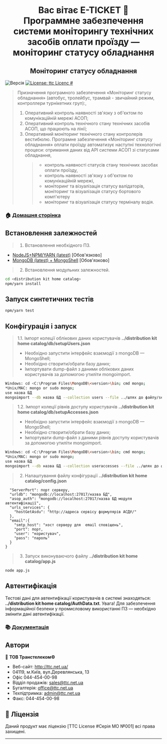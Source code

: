 <h1 align="center">Вас вітає E-TICKET 👋<br>Программне забезпечення системи моніторингу технічних засобів оплати проїзду — моніторинг статусу обладнання</h1>
<h2 align="center">Моніторинг статусу обладнання</h2>
<p>
  <img alt="Версія" src="https://img.shields.io/badge/version-0.95-blue.svg?cacheSeconds=2592000" />
  <a href="-" target="_blank">
    <img alt="License: ttc Licenc #" src="https://img.shields.io/badge/License-ttc Licenc #-yellow.svg" />
  </a>
</p>

> Призначення програмного забезпечення «Моніторинг статусу обладнання» (автобус, тролейбус, трамвай - звичайний режим, контроллери турнікетних груп):,
>
> 1. Оперативний контроль наявності зв'язку з об'єктом по комунікаційній мережі АСОП;
> 2. Оперативний контроль технічного стану технічних засобів АСОП, що працюють на лінії;
> 3. Оперативний моніторинг технічного стану контролерів вестибюлю. Програмне забезпечення «Моніторинг статусу обладнання» оплати проїзду автоматизує наступні технологічні процеси:
>    отримання даних від API системи АСОП зі статусами обладнання,
>    > - контроль наявності статусів стану технічних засобах оплати проїзду,
>    > - контроль наявності зв'язку з об'єктом по комунікаційній мережі,
>    > - моніторинг та візуалізація статусу валідаторів, моніторинг та візуалізація статусу бортового комп'ютеру
>    > - моніторинг та візуалізація статусу терміналу водія.

### 🏠 [ Домашня сторінка ](http://monitoringasop.kyivcity.gov.ua/)

## Встановлення залежностей

> 1. Встановлення необхідного ПЗ.

- [ NodeJS+NPM/YARN (latest)](https://nodejs.org/uk/download/) [Обов'язково]
- [ MongoDB (latest) + MongoShell](https://docs.mongodb.com/manual/) [Обов'язково]

> 2. Встановлення модульних залежностей.

```sh
cd <distribution kit home catalog>
npm/yarn install
```

## Запуск синтетичних тестів

```sh
npm/yarn test
```

## Конфігурація і запуск

> 1.1. Імпорт колеції облікових даних користувачів  **../distribution kit home catalog/db/setupUsers.json**
  > - Необхідно запустити інтерфейс взаємодії з mongoDB — MongoShell;
  > - Необхідно створити/обрати базу даних;
  > - Імпортувати dump-файл з даними облікових даних користувачів за допомогою утиліти mongoimport.

```sh
Windows: cd <C:\Program Files\MongoDB\<version>\bin; cmd mongo;
*Unix/MAC: mongo or sudo mongo;
use назва БД
mongoimport --db назва БД --collection users --file ../шлях до файлу/setupUsers.json --jsonArray
```

> 1.2. Імпорт колеції рівнів доступу користувачів  **../distribution kit home catalog/db/setupAccesses.json**
  > - Необхідно запустити інтерфейс взаємодії з mongoDB — MongoShell;
  > - Необхідно створити/обрати базу даних;
  > - Імпортувати dump-файл з даними рівнів доступу користувачів за допомогою утиліти mongoimport.

```sh
Windows: cd <C:\Program Files\MongoDB\<version>\bin; cmd mongo;
*Unix/MAC: mongo or sudo mongo;
use назва БД
mongoimport --db назва БД --collection useraccesses --file ../шлях до файлу/setupAccesses.json --jsonArray
```

> 2. Налаштування файлу конфігурації **../distribution kit home catalog/config.json**

```{
  "ServerPort": порт серверу,
  "urldb": "mongodb://localhost:27017/назва БД",
  "asop_auth": "mongodb://localhost:27017/назва БД модуля автентифікації",
  "urls_services": {
    "hostGetAsdu": "http://адреса сервісу формулярів АСДУ/"
  },
  "email":{
    "smtp_host": "хост серверу для  email сповіщень",
    "port": порт,
    "user": "користувач",
    "pass": "пароль"
  }
}
```

> 3. Запуск виконуваючого файлу **../distribution kit home catalog/app.js**

```sh
node app.js
```

## Автентифікація

Тестові дані для автентифікації користувачів в системі знаходяться: **../distribution kit home catalog/AuthData.txt**.
Увага! Для забезпечення інформаційної безпеки у промисловому використанні ПЗ — необхідно змінити дані автентифікації.

### 📚 [ Документація ](https://drive.google.com/drive/folders/1afCizQ-fvPfLuItan9adLekiP9orDu59)

## Автори

👤 **ТОВ Транстелеком©**

- Веб-сайт: http://ttc.net.ua/
- 04119, м.Київ, вул.Деревлянська, 13
- Офіс 044-454-00-98
- Відділ продажів: sales@ttc.net.ua
- Бугалтерія: office@ttc.net.ua
- Техпідтримка: admin@ttc.net.ua
- Факс: 044-454-00-98

## 📝 Ліцензія

Даний продукт має ліцензію [TTC License #Серія МО №001] всі права захищені.

---
